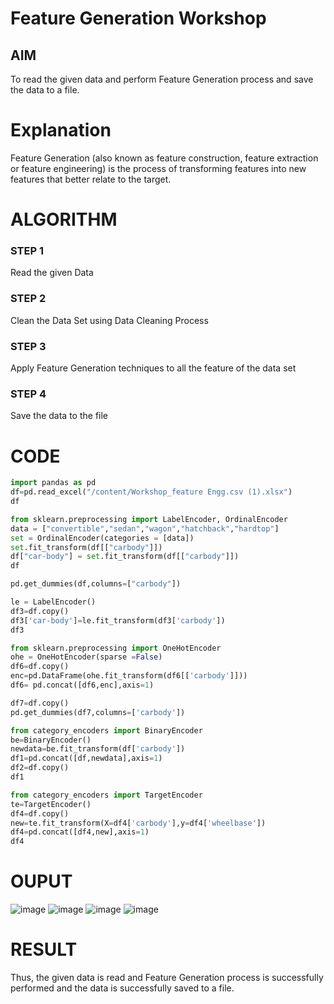 # Feature Generation Workshop


## AIM
To read the given data and perform Feature Generation process and save the data to a file. 

# Explanation
Feature Generation (also known as feature construction, feature extraction or feature engineering) is the process of transforming features into new features that better relate to the target.
 

# ALGORITHM
### STEP 1
Read the given Data
### STEP 2
Clean the Data Set using Data Cleaning Process
### STEP 3
Apply Feature Generation techniques to all the feature of the data set
### STEP 4
Save the data to the file


# CODE
```python
import pandas as pd
df=pd.read_excel("/content/Workshop_feature Engg.csv (1).xlsx")
df

```
```python
from sklearn.preprocessing import LabelEncoder, OrdinalEncoder
data = ["convertible","sedan","wagon","hatchback","hardtop"]
set = OrdinalEncoder(categories = [data])
set.fit_transform(df[["carbody"]])
df["car-body"] = set.fit_transform(df[["carbody"]])
df
```
```python
pd.get_dummies(df,columns=["carbody"])
```
```python
le = LabelEncoder()
df3=df.copy()
df3['car-body']=le.fit_transform(df3['carbody'])
df3
```
```python
from sklearn.preprocessing import OneHotEncoder
ohe = OneHotEncoder(sparse =False)
df6=df.copy()
enc=pd.DataFrame(ohe.fit_transform(df6[['carbody']]))
df6= pd.concat([df6,enc],axis=1)
```
```python
df7=df.copy()
pd.get_dummies(df7,columns=['carbody'])
```
```python
from category_encoders import BinaryEncoder
be=BinaryEncoder()
newdata=be.fit_transform(df['carbody'])
df1=pd.concat([df,newdata],axis=1)
df2=df.copy()
df1
```
```python
from category_encoders import TargetEncoder
te=TargetEncoder()
df4=df.copy()
new=te.fit_transform(X=df4['carbody'],y=df4['wheelbase'])
df4=pd.concat([df4,new],axis=1)
df4
```

# OUPUT
![image](./Screenshot%20from%202023-04-25%2015-38-32.png)
![image](./Screenshot%20from%202023-04-25%2015-38-48.png)
![image](./Screenshot%20from%202023-04-25%2015-39-04.png)
![image](./Screenshot%20from%202023-04-25%2015-39-16.png)

# RESULT
Thus, the given data is read and Feature Generation process is successfully performed and the data is successfully saved to a file.
